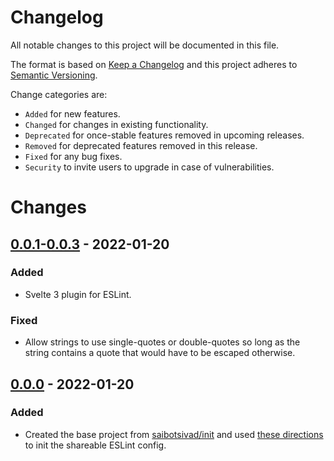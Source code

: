# Changelog

All notable changes to this project will be documented in this file.

The format is based on [Keep a Changelog](http://keepachangelog.com/en/1.0.0/)
and this project adheres to [Semantic Versioning](http://semver.org/spec/v2.0.0.html).

Change categories are:

* `Added` for new features.
* `Changed` for changes in existing functionality.
* `Deprecated` for once-stable features removed in upcoming releases.
* `Removed` for deprecated features removed in this release.
* `Fixed` for any bug fixes.
* `Security` to invite users to upgrade in case of vulnerabilities.

# Changes

## [0.0.1-0.0.3](https://github.com/saibotsivad/eslint-config-saibotsivad/compare/v0.0.0...v0.0.3) - 2022-01-20
### Added
- Svelte 3 plugin for ESLint.
### Fixed
- Allow strings to use single-quotes or double-quotes so long as the string contains a quote that would have to be escaped otherwise.

## [0.0.0](https://github.com/saibotsivad/eslint-config-saibotsivad/tree/v0.0.0) - 2022-01-20
### Added
- Created the base project from [saibotsivad/init](https://github.com/saibotsivad/init) and used [these directions](https://dev.to/viclafouch/publish-your-own-eslint-prettier-config-for-react-projects-on-npm-g3p) to init the shareable ESLint config.

